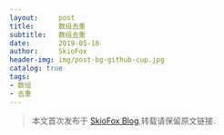 ```yaml
---
layout:     post
title:      数组去重
subtitle:   数组去重
date:       2019-05-18
author:     SkioFox
header-img: img/post-bg-github-cup.jpg
catalog: true
tags:
- 数组
- 去重
---
```




> 本文首次发布于 [SkioFox Blog](http://blog.skiofox.top),转载请保留原文链接.